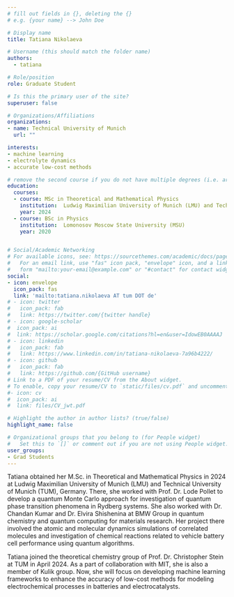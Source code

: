 ```yaml
---
# fill out fields in {}, deleting the {}
# e.g. {your name} --> John Doe

# Display name
title: Tatiana Nikolaeva

# Username (this should match the folder name)
authors:
  - tatiana

# Role/position
role: Graduate Student

# Is this the primary user of the site?
superuser: false

# Organizations/Affiliations
organizations:
- name: Technical University of Munich
  url: ""

interests:
- machine learning
- electrolyte dynamics
- accurate low-cost methods

# remove the second course if you do not have multiple degrees (i.e. are not a postdoc/do not have a Master's)
education:
  courses:
  - course: MSc in Theoretical and Mathematical Physics
    institution:  Ludwig Maximilian University of Munich (LMU) and Technical University of Munich (TUM)
    year: 2024
  - course: BSc in Physics
    institution:  Lomonosov Moscow State University (MSU)
    year: 2020


# Social/Academic Networking
# For available icons, see: https://sourcethemes.com/academic/docs/page-builder/#icons
#   For an email link, use "fas" icon pack, "envelope" icon, and a link in the
#   form "mailto:your-email@example.com" or "#contact" for contact widget.
social:
- icon: envelope
  icon_pack: fas
  link: 'mailto:tatiana.nikolaeva AT tum DOT de'
# - icon: twitter
#   icon_pack: fab
#   link: https://twitter.com/{twitter handle}
# - icon: google-scholar
#  icon_pack: ai
#  link: https://scholar.google.com/citations?hl=en&user=IdowEB0AAAAJ
# - icon: linkedin
#   icon_pack: fab
#   link: https://www.linkedin.com/in/tatiana-nikolaeva-7a96b4222/
# - icon: github
#   icon_pack: fab
#   link: https://github.com/{GitHub username}
# Link to a PDF of your resume/CV from the About widget.
# To enable, copy your resume/CV to `static/files/cv.pdf` and uncomment the lines below.
#- icon: cv
#  icon_pack: ai
#  link: files/CV_jwt.pdf

# Highlight the author in author lists? (true/false)
highlight_name: false

# Organizational groups that you belong to (for People widget)
#   Set this to `[]` or comment out if you are not using People widget.
user_groups:
- Grad Students
---
```


Tatiana obtained her M.Sc. in Theoretical and Mathematical Physics in 2024 at Ludwig Maximilian University of Munich (LMU) and Technical University of Munich (TUM), Germany. There, she worked with Prof. Dr. Lode Pollet to develop a quantum Monte Carlo approach for investigation of quantum phase transition phenomena in Rydberg systems. She also worked with Dr. Chandan Kumar and Dr. Elvira Shishenina at BMW Group in quantum chemistry and quantum computing for materials research. Her project there involved the atomic and molecular dynamics simulations of correlated molecules and investigation of chemical reactions related to vehicle battery cell performance using quantum algorithms. 

Tatiana joined the theoretical chemistry group of Prof. Dr. Christopher Stein at TUM in April 2024. As a part of collaboration with MIT, she is also a member of Kulik group. Now, she will focus on developing machine learning frameworks to enhance the accuracy of low-cost methods for modeling electrochemical processes in batteries and electrocatalysts.

